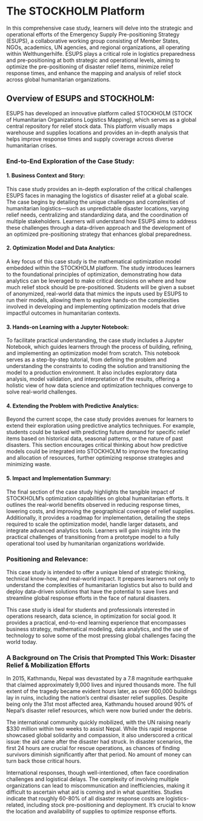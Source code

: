 # The STOCKHOLM Platform

In this comprehensive case study, learners will delve into the strategic and operational efforts of the Emergency Supply Pre-positioning Strategy (ESUPS), a collaborative working group consisting of Member States, NGOs, academics, UN agencies, and regional organizations, all operating within Welthungerhilfe. ESUPS plays a critical role in logistics preparedness and pre-positioning at both strategic and operational levels, aiming to optimize the pre-positioning of disaster relief items, minimize relief response times, and enhance the mapping and analysis of relief stock across global humanitarian organizations.

## Overview of ESUPS and STOCKHOLM:

ESUPS has developed an innovative platform called STOCKHOLM (STOCK of Humanitarian Organizations Logistics Mapping), which serves as a global central repository for relief stock data. This platform visually maps warehouse and supplies locations and provides an in-depth analysis that helps improve response times and supply coverage across diverse humanitarian crises.

### End-to-End Exploration of the Case Study:

#### 1.	Business Context and Story:

This case study provides an in-depth exploration of the critical challenges ESUPS faces in managing the logistics of disaster relief at a global scale. The case begins by detailing the unique challenges and complexities of humanitarian logistics—such as unpredictable disaster locations, varying relief needs, centralizing and standardizing data, and the coordination of multiple stakeholders. Learners will understand how ESUPS aims to address these challenges through a data-driven approach and the development of an optimized pre-positioning strategy that enhances global preparedness.

#### 2.	Optimization Model and Data Analytics:

A key focus of this case study is the mathematical optimization model embedded within the STOCKHOLM platform. The study introduces learners to the foundational principles of optimization, demonstrating how data analytics can be leveraged to make critical decisions on where and how much relief stock should be pre-positioned. Students will be given a subset of anonymized, real-world data that mimics the inputs used by ESUPS to run their models, allowing them to explore hands-on the complexities involved in developing and implementing optimization models that drive impactful outcomes in humanitarian contexts.

#### 3.	Hands-on Learning with a Jupyter Notebook:

To facilitate practical understanding, the case study includes a Jupyter Notebook, which guides learners through the process of building, refining, and implementing an optimization model from scratch. This notebook serves as a step-by-step tutorial, from defining the problem and understanding the constraints to coding the solution and transitioning the model to a production environment. It also includes exploratory data analysis, model validation, and interpretation of the results, offering a holistic view of how data science and optimization techniques converge to solve real-world challenges.

#### 4.	Extending the Problem with Predictive Analytics:

Beyond the current scope, the case study provides avenues for learners to extend their exploration using predictive analytics techniques. For example, students could be tasked with predicting future demand for specific relief items based on historical data, seasonal patterns, or the nature of past disasters. This section encourages critical thinking about how predictive models could be integrated into STOCKHOLM to improve the forecasting and allocation of resources, further optimizing response strategies and minimizing waste.

#### 5.	Impact and Implementation Summary:

The final section of the case study highlights the tangible impact of STOCKHOLM’s optimization capabilities on global humanitarian efforts. It outlines the real-world benefits observed in reducing response times, lowering costs, and improving the geographical coverage of relief supplies. Additionally, it provides a roadmap for implementation, detailing the steps required to scale the optimization model, handle larger datasets, and integrate advanced analytics tools. Learners will gain insights into the practical challenges of transitioning from a prototype model to a fully operational tool used by humanitarian organizations worldwide.

### Positioning and Relevance:

This case study is intended to offer a unique blend of strategic thinking, technical know-how, and real-world impact. It prepares learners not only to understand the complexities of humanitarian logistics but also to build and deploy data-driven solutions that have the potential to save lives and streamline global response efforts in the face of natural disasters.

This case study is ideal for students and professionals interested in operations research, data science, in optimization for social good. It provides a practical, end-to-end learning experience that encompasses business strategy, mathematical modeling, data analytics, and the use of technology to solve some of the most pressing global challenges facing the world today.

### A Background on The Crisis that Prompted This Work: Disaster Relief & Mobilization Efforts

In 2015, Kathmandu, Nepal was devastated by a 7.8 magnitude earthquake that claimed approximately 9,000 lives and injured thousands more. The full extent of the tragedy became evident hours later, as over 600,000 buildings lay in ruins, including the nation’s central disaster relief supplies. Despite being only the 31st most affected area, Kathmandu housed around 90% of Nepal’s disaster relief resources, which were now buried under the debris.

The international community quickly mobilized, with the UN raising nearly $330 million within two weeks to assist Nepal. While this rapid response showcased global solidarity and compassion, it also underscored a critical issue: the aid came after the disaster had struck. In disaster scenarios, the first 24 hours are crucial for rescue operations, as chances of finding survivors diminish significantly after that period. No amount of money can turn back those critical hours.

International responses, though well-intentioned, often face coordination challenges and logistical delays. The complexity of involving multiple organizations can lead to miscommunication and inefficiencies, making it difficult to ascertain what aid is coming and in what quantities. Studies indicate that roughly 60-80% of all disaster response costs are logistics-related, including stock pre-positioning and deployment. It’s crucial to know the location and availability of supplies to optimize response efforts.
